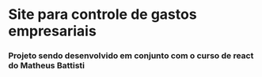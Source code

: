 # Site para controle de gastos empresariais

### Projeto sendo desenvolvido em conjunto com o curso de react do Matheus Battisti

